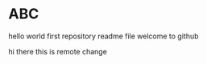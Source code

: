 # ABC
hello world 
first repository
 readme file 
 welcome to github
 
hi there this is remote change
